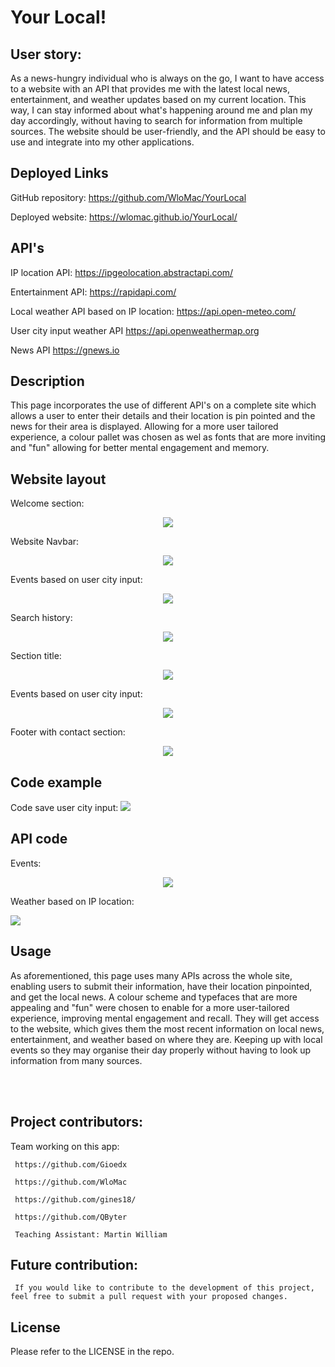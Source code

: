 # Your Local!

## User story:

As a news-hungry individual who is always on the go, I want to have access to a website with an API that provides me with the latest local news, entertainment, and weather updates based on my current location. This way, I can stay informed about what's happening around me and plan my day accordingly, without having to search for information from multiple sources. The website should be user-friendly, and the API should be easy to use and integrate into my other applications.

## Deployed Links

GitHub repository: https://github.com/WloMac/YourLocal


Deployed website: https://wlomac.github.io/YourLocal/

## API's
IP location API:
https://ipgeolocation.abstractapi.com/

Entertainment API:
https://rapidapi.com/

Local weather API based on IP location:
https://api.open-meteo.com/

User city input weather API
https://api.openweathermap.org

News API
https://gnews.io

## Description

This page incorporates the use of different API's on a complete site which allows a user to enter their details and their location is pin pointed and the news for their area is displayed. Allowing for a more user tailored experience, a colour pallet was chosen as wel as fonts that are more inviting and "fun" allowing for better mental engagement and memory.

## Website layout


Welcome section:
<p align="center">
<img src="https://github.com/WloMac/YourLocal/blob/Wlodek-testSunday/images/Screenshot%202023-02-10%20at%2010.42.42.png"/>
</p>
Website Navbar:
<p align="center">
  <img src="https://github.com/WloMac/YourLocal/blob/Wlodek-testSunday/images/Screenshot%202023-02-10%20at%2010.43.09.png" />
</p>

Events based on user city input:
<p align="center">
  <img src="https://github.com/WloMac/YourLocal/blob/Wlodek-testSunday/images/Screenshot%202023-02-10%20at%2010.43.19.png" />
</p>

Search history:
<p align="center">
  <img src="https://github.com/WloMac/YourLocal/blob/Wlodek-testSunday/images/Screenshot%202023-02-10%20at%2010.44.34.png" />
</p>

Section title:
<p align="center">
  <img src="https://github.com/WloMac/YourLocal/blob/Wlodek-testSunday/images/Screenshot%202023-02-10%20at%2010.43.40.png" />
</p>

Events based on user city input:
<p align="center">
  <img src="https://github.com/WloMac/YourLocal/blob/Wlodek-testSunday/images/Screenshot%202023-02-10%20at%2010.44.50.png" />
</p>

Footer with contact section:
 <p align="center">
  <img src="https://github.com/WloMac/YourLocal/blob/Wlodek-testSunday/images/Screenshot%202023-02-10%20at%2010.46.06.png" />

  ## Code example
  Code save user city input:
  <img src="https://github.com/WloMac/YourLocal/blob/Wlodek-testSunday/images/Screenshot%202023-02-10%20at%2010.50.49.png">
  
## API code
  
Events:
   <p align="center">
  <img src="https://github.com/WloMac/YourLocal/blob/Wlodek-testSunday/images/Screenshot%202023-02-10%20at%2010.47.28.png" />
 
Weather based on IP location:
     
 <img src="https://github.com/WloMac/YourLocal/blob/Wlodek-testSunday/images/Screenshot%202023-02-10%20at%2010.49.06.png">
 
## Usage

As aforementioned, this page uses many APIs across the whole site, enabling users to submit their information, have their location pinpointed, and get the local news. A colour scheme and typefaces that are more appealing and "fun" were chosen to enable for a more user-tailored experience, improving mental engagement and recall. They will get access to the website, which gives them the most recent information on local news, entertainment, and weather based on where they are. Keeping up with local events so they may organise their day properly without having to look up information from many sources.

<br>
<br>

## Project contributors: 
 Team working on this app:
     
     https://github.com/Gioedx
     
     https://github.com/WloMac
     
     https://github.com/gines18/
     
     https://github.com/QByter
     
     Teaching Assistant: Martin William
     
## Future contribution:
     
     If you would like to contribute to the development of this project, feel free to submit a pull request with your proposed changes.

## License

Please refer to the LICENSE in the repo.

